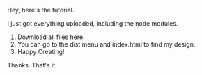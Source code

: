 Hey, here's the tutorial.

I just got everything uploaded, including the node modules.

1. Download all files here.
2. You can go to the dist menu and index.html to find my design.
3. Happy Creating!

Thanks. That's it.
